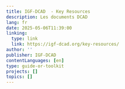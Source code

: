```yaml
---
title: IGF-DCAD  - Key Resources
description: Les documents DCAD
lang: fr
date: 2025-05-06T11:39:00
linking:
  type: link
  link: https://igf-dcad.org/key-resources/
author: ''
publisher: IGF-DCAD
contentLanguages: [en]
type: guide-or-toolkit
projects: []
topics: []
---
```

